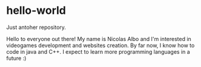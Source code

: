 # hello-world
Just antoher repository.

Hello to everyone out there! My name is Nicolas Albo and I'm interested in videogames development and websites creation.
By far now, I know how to code in java and C++. I expect to learn more programming languages in a future :)
